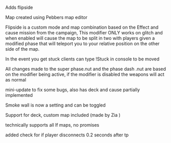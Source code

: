 Adds flipside

Map created using Pebbers map editor

Flipside is a custom mode and map combination based on the Effect and cause mission from the campaign, This modifier ONLY works on glitch and when enabled will cause the map to be split in two with players given a modified phase that will teleport you to your relative position on the other side of the map.

In the event you get stuck clients can type !Stuck in console to be moved

All changes made to the super phase.nut and the phase dash .nut are based on the modifier being active, if the modifier is disabled the weapons will act as normal

mini-update to fix some bugs, also has deck and cause partially implemented

Smoke wall is now a setting and can be toggled 

Support for deck, custom map included (made by Zia )

technically supports all lf maps, no promises

added check for if player disconnects 0.2 seconds after tp
